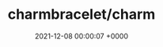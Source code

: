---
title: "charmbracelet/charm"
link: "https://github.com/charmbracelet/charm"
date: "2021-12-08 00:00:07 +0000"
description: "The Charm Tool and Library 🌟"
category: "github"
---